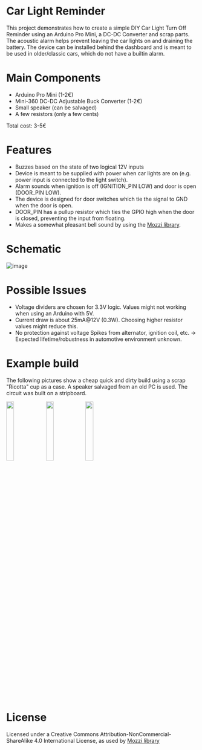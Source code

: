 # Car Light Reminder
This project demonstrates how to create a simple DIY Car Light Turn Off Reminder using an Arduino Pro Mini, a DC-DC Converter and scrap parts. The acoustic alarm helps prevent leaving the car lights on and draining the battery. The device can be installed behind the dashboard and is meant to be used in older/classic cars, which do not have a builtin alarm.
# Main Components
- Arduino Pro Mini (1-2€)
- Mini-360 DC-DC Adjustable Buck Converter (1-2€)
- Small speaker (can be salvaged)
- A few resistors (only a few cents)

Total cost: 3-5€

# Features
- Buzzes based on the state of two logical 12V inputs
- Device is meant to be supplied with power when car lights are on (e.g. power input is connected to the light switch).
- Alarm sounds when ignition is off (IGNITION_PIN LOW) and door is open (DOOR_PIN LOW).
- The device is designed for door switches which tie the signal to GND when the door is open.
- DOOR_PIN has a pullup resistor which ties the GPIO high when the door is closed, preventing the input from floating.
- Makes a somewhat pleasant bell sound by using the [Mozzi library](https://github.com/sensorium/Mozzi).

# Schematic
![image](https://github.com/he-leon/car-light-reminder/assets/22372029/e9d1a0a5-5efc-4244-811b-d9ff3231bb5a)

# Possible Issues
- Voltage dividers are chosen for 3.3V logic. Values might not working when using an Arduino with 5V.
- Current draw is about 25mA@12V (0.3W). Choosing higher resistor values might reduce this.
- No protection against voltage Spikes from alternator, ignition coil, etc. -> Expected lifetime/robustness in automotive environment unknown.

# Example build
The following pictures show a cheap quick and dirty build using a scrap "Ricotta" cup as a case. A speaker salvaged from an old PC is used. The circuit was built on a stripboard. 


<img src="https://github.com/he-leon/car-light-reminder/assets/22372029/8f4fd831-1296-47d2-a73b-7d6a12056398" width=20% height=20%>
<img src="https://github.com/he-leon/car-light-reminder/assets/22372029/af8670e5-908d-421c-9148-4a8423b006d2" width=20% height=20%>
<img src="https://github.com/he-leon/car-light-reminder/assets/22372029/1686e6d1-49d5-4839-aab4-7c8841654158" width=20% height=20%>


# License
Licensed under a Creative Commons Attribution-NonCommercial-ShareAlike 4.0 International License, as used by [Mozzi library](https://github.com/sensorium/Mozzi#use-and-remix)
